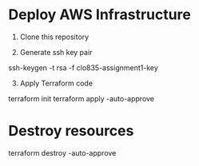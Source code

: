 # Deploy AWS Infrastructure

1. Clone this repository 
 
2. Generate ssh key pair

ssh-keygen -t rsa -f clo835-assignment1-key

3. Apply Terraform code

terraform init
terraform apply -auto-approve

# Destroy resources

terraform destroy -auto-approve
